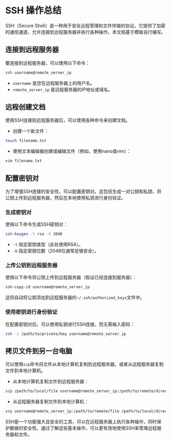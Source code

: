 # SSH 操作总结

SSH（Secure Shell）是一种用于安全远程管理和文件传输的协议。它提供了加密的通信通道，允许连接到远程服务器并执行各种操作。本文档基于模板自行编写。

## 连接到远程服务器

要连接到远程服务器，可以使用以下命令：

```bash
ssh username@remote_server_ip
```

- `username` 是您在远程服务器上的用户名。
- `remote_server_ip` 是远程服务器的IP地址或域名。


## 远程创建文档

使用SSH连接到远程服务器后，可以使用各种命令来创建文档。

- 创建一个新文件：

```bash
touch filename.txt
```

- 使用文本编辑器创建或编辑文件（例如，使用nano或vim）：

```bash
vim filename.txt
```

## 配置密钥对

为了增强SSH连接的安全性，可以配置密钥对。这包括生成一对公钥和私钥，将公钥上传到远程服务器，然后在本地使用私钥进行身份验证。

### 生成密钥对

使用以下命令生成SSH密钥对：

```bash
ssh-keygen -t rsa -b 2048
```

- `-t` 指定密钥类型（此处使用RSA）。
- `-b` 指定密钥位数（2048位通常足够安全）。

### 上传公钥到远程服务器

使用以下命令将公钥上传到远程服务器（假设已经连接到服务器）：

```bash
ssh-copy-id username@remote_server_ip
```

这将自动将公钥添加到远程服务器的`~/.ssh/authorized_keys`文件中。

### 使用密钥进行身份验证

在配置密钥对后，可以使用私钥进行SSH连接，而无需输入密码：

```bash
ssh -i /path/to/private/key username@remote_server_ip
```

## 拷贝文件到另一台电脑

可以使用`scp`命令将文件从本地计算机复制到远程服务器，或者从远程服务器复制文件到本地计算机。

- 从本地计算机复制文件到远程服务器：

```bash
scp /path/to/local/file username@remote_server_ip:/path/to/remote/directory
```

- 从远程服务器复制文件到本地计算机：

```bash
scp username@remote_server_ip:/path/to/remote/file /path/to/local/directory
```

SSH是一个功能强大且安全的工具，可以在远程服务器上执行各种操作，同时保护数据的安全性。通过了解这些基本操作，可以更有效地使用SSH来管理远程服务器和文件。
